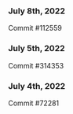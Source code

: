 ### July 8th, 2022

Commit #112559

### July 5th, 2022

Commit #314353


### July 4th, 2022

Commit #72281
